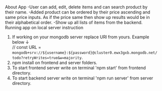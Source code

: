 About App
-User can add, edit, delete items and can search product by their name.
-Added product can be ordered by their price ascending and same price inputs. As if the price same then show up results would be in their alphabetical order. 
-Show up all lists of items from the backend.
Running app on local server instruction
1. If working on your mongodb server replace URl from yours. Example below ↓  
// const URL = `mongodb+srv://${username}:${password}@cluster0.ewx3gxb.mongodb.net/todo?retryWrites=true&w=majority`.
2. npm install on frontend and server folders. 
3. To start frontend server write on terminal 'npm start' from frontend directory.
4. To start backend server write on terminal 'npm run server' from server directory.
